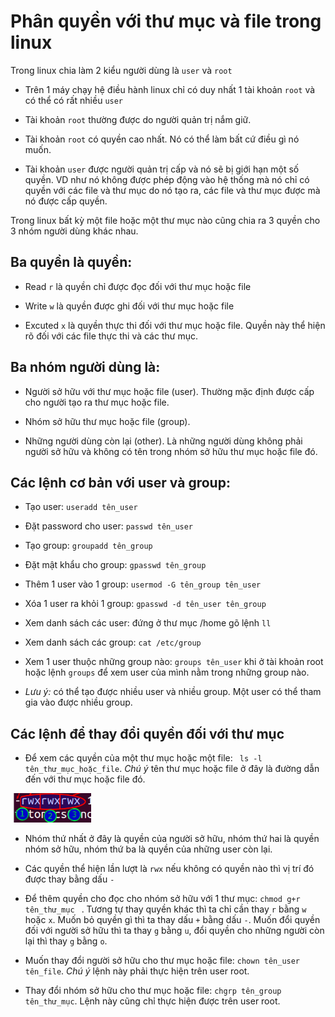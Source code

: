 # Phân quyền với thư mục và file trong linux

Trong linux chia làm 2 kiểu người dùng là `user` và `root`

 * Trên 1 máy chạy hệ điều hành linux chỉ có duy nhất 1 tài khoản `root` và có thể có rất nhiều `user`

 * Tài khoản `root` thường được do người quản trị nắm giữ.
 
 * Tài khoản `root` có quyền cao nhất. Nó có thể làm bất cứ điều gì nó muốn.
 
 * Tài khoản `user` được người quản trị cấp và nó sẽ bị giới hạn một số quyền. VD như nó không được phép động vào hệ thống mà nó chỉ có quyền với các file và thư mục do nó tạo ra,
 các file và thư mục được mà nó được cấp quyền.
 
Trong linux bất kỳ một file hoặc một thư mục nào cũng chia ra 3 quyền cho 3 nhóm người dùng khác nhau.

## Ba quyền là quyền:

 * Read `r` là quyền chỉ được đọc đối với thư mục hoặc file
	
 * Write `w` là quyền được ghi đối với thư mục hoặc file
	
 * Excuted `x` là quyền thực thi đối với thư mục hoặc file. Quyền này thể hiện rõ đối với các file thực thi và các thư mục. 
	
## Ba nhóm người dùng là:

 * Người sở hữu với thư mục hoặc file (user). Thường mặc định được cấp cho người tạo ra thư mục hoặc file.
	
 * Nhóm sở hữu thư mục hoặc file (group). 
	
 * Những người dùng còn lại (other). Là những người dùng không phải người sở hữu và không có tên trong nhóm sở hữu thư mục hoặc file đó.

## Các lệnh cơ bản với user và group:

 * Tạo user: `useradd tên_user`
	
 * Đặt password cho user: `passwd tên_user`
	
 * Tạo group: `groupadd tên_group`
	
 * Đặt mật khẩu cho group: `gpasswd tên_group`
	
 * Thêm 1 user vào 1 group: `usermod -G tên_group tên_user`
	
 * Xóa 1 user ra khỏi 1 group: `gpasswd -d tên_user tên_group`
	
 * Xem danh sách các user: đứng ở thư mục /home gõ lệnh `ll`
	
 * Xem danh sách các group: `cat /etc/group`
	
 * Xem 1 user thuộc những group nào: `groups tên_user` khi ở tài khoản root hoặc lệnh `groups` để xem user của mình nằm trong những group nào.
	
 * *Lưu ý:* có thể tạo được nhiều user và nhiều group. Một user có thể tham gia vào được nhiều group.
	
## Các lệnh để thay đổi quyền đối với thư mục

 * Để xem các quyền của một thư mục hoặc một file: ` ls -l tên_thư_mục_hoặc_file`. *Chú ý* tên thư mục hoặc file ở đây là đường dẫn đến với thư mục hoặc file đó.
	
![](https://github.com/niemdinhtrong/NIEMDT/blob/master/linux/images/1.png)

 * Nhóm thứ nhất ở đây là quyền của người sở hữu, nhóm thứ hai là quyền nhóm sở hữu, nhóm thứ ba là quyền của những user còn lại.
	
 * Các quyền thể hiện lần lượt là `rwx` nếu không có quyền nào thì vị trí đó được thay bằng dấu `-`
	
 * Để thêm quyền cho đọc cho nhóm sở hữu với 1 thư mục: `chmod g+r tên_thư_mục ` . Tương tự thay quyền khác thì ta chỉ cần thay `r` bằng `w` hoặc `x`. Muốn bỏ quyền gì
	thì ta thay dấu `+` bằng dấu `-`. Muốn đổi quyền đối với người sở hữu thì ta thay `g` bằng `u`, đổi quyền cho những người còn lại thì thay `g` bằng `o`.
	
 * Muốn thay đổi người sở hữu cho thư mục hoặc file: `chown tên_user tên_file`. *Chú ý* lệnh này phải thực hiện trên user root.
	
 * Thay đổi nhóm sở hữu cho thư mục hoặc file: `chgrp tên_group tên_thư_mục`. Lệnh này cũng chỉ thực hiện được trên user root.
